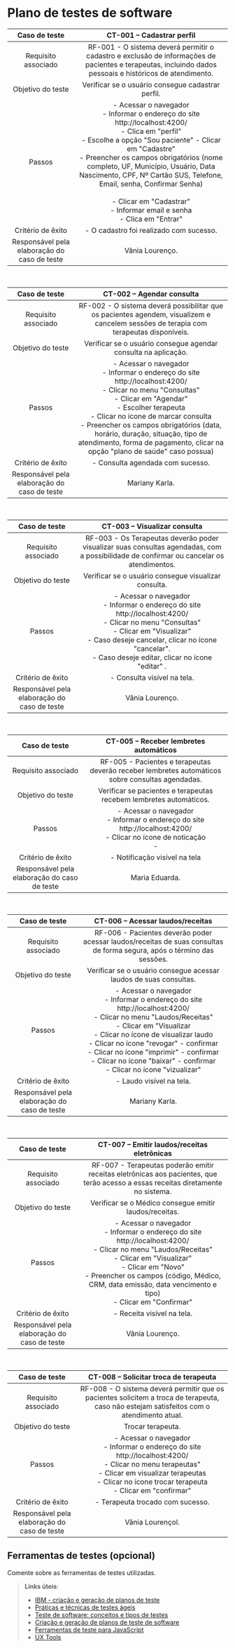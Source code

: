 # Plano de testes de software

<!-- <span style="color:red">Pré-requisitos: <a href="02-Especificacao.md"> Especificação do projeto</a></span>, <a href="04-Projeto-interface.md"> Projeto de interface</a> 

O plano de testes de software é gerado a partir da especificação do sistema e consiste em casos de teste que deverão ser executados quando a implementação estiver parcial ou totalmente pronta. Apresente os cenários de teste utilizados na realização dos testes da sua aplicação. Escolha cenários de teste que demonstrem os requisitos sendo satisfeitos.

Enumere quais cenários de testes foram selecionados para teste. Neste tópico, o grupo deve detalhar quais funcionalidades foram avaliadas, o grupo de usuários que foi escolhido para participar do teste e as ferramentas utilizadas.

Não deixe de enumerar os casos de teste de forma sequencial e garantir que o(s) requisito(s) associado(s) a cada um deles esteja(m) correto(s) — de acordo com o que foi definido na <a href="02-Especificacao.md">Especificação do projeto</a>.

Por exemplo:-->

| **Caso de teste**  | **CT-001 – Cadastrar perfil**  |
|:---: |:---: |
| Requisito associado | RF-001 - O sistema deverá permitir o cadastro e exclusão de informações de pacientes e terapeutas, incluindo dados pessoais e históricos de atendimento. |
| Objetivo do teste | Verificar se o usuário consegue cadastrar perfil. |
| Passos | - Acessar o navegador <br> - Informar o endereço do site http://localhost:4200/ <br> - Clica em "perfil" <br> - Escolhe a opção "Sou paciente" -  Clicar em "Cadastre" <br> - Preencher os campos obrigatórios (nome completo, UF, Município, Usuário, Data Nascimento, CPF, Nº Cartão SUS, Telefone, Email, senha, Confirmar Senha) <br>  <br> - Clicar em "Cadastrar" <br> - Informar email e senha <br> - Clica em "Entrar"
| Critério de êxito | - O cadastro foi realizado com sucesso. |
| Responsável pela elaboração do caso de teste | Vânia Lourenço. |

<br>

| **Caso de teste**  | **CT-002 – Agendar consulta**  |
|:---: |:---: |
| Requisito associado | RF-002 - O sistema deverá possibilitar que os pacientes agendem, visualizem e cancelem sessões de terapia com terapeutas disponíveis. |
| Objetivo do teste | Verificar se o usuário consegue agendar consulta na aplicação. |
| Passos | - Acessar o navegador <br> - Informar o endereço do site http://localhost:4200/ <br> - Clicar no menu "Consultas" <br> - Clicar em "Agendar" <br> - Escolher terapeuta <br> - Clicar no ícone de marcar consulta <br> - Preencher os campos obrigatórios (data, horário, duração, situação, tipo de atendimento, forma de pagamento, clicar na opção "plano de saúde" caso possua) |
| Critério de êxito | - Consulta agendada com sucesso. |
| Responsável pela elaboração do caso de teste | Mariany Karla. |

<br>

| **Caso de teste**  | **CT-003 – Visualizar consulta**  |
|:---: |:---: |
| Requisito associado | RF-003 - Os Terapeutas deverão poder visualizar suas consultas agendadas, com a possibilidade de confirmar ou cancelar os atendimentos. |
| Objetivo do teste | Verificar se o usuário consegue visualizar consulta. |
| Passos | - Acessar o navegador <br> - Informar o endereço do site http://localhost:4200/ <br> - Clicar no menu "Consultas" <br> - Clicar em "Visualizar" <br> - Caso deseje cancelar, clicar no ícone "cancelar". <br> - Caso deseje editar, clicar no ícone "editar" . <br> |
| Critério de êxito | - Consulta visível na tela. |
| Responsável pela elaboração do caso de teste | Vânia Lourenço. |

<br>

| **Caso de teste**  | **CT-005 –  Receber lembretes automáticos**  |
|:---: |:---: |
| Requisito associado | RF-005 - Pacientes e terapeutas deverão receber lembretes automáticos sobre consultas agendadas.|
| Objetivo do teste | Verificar se pacientes e terapeutas recebem lembretes automáticos. |
| Passos | - Acessar o navegador <br> - Informar o endereço do site http://localhost:4200/ <br> - Clicar no ícone de noticação <br> - |
| Critério de êxito | - Notificação visível na tela |
| Responsável pela elaboração do caso de teste | Maria Eduarda. |

<br>

| **Caso de teste**  | **CT-006 – Acessar laudos/receitas**  |
|:---: |:---: |
| Requisito associado | RF-006 - Pacientes deverão poder acessar laudos/receitas de suas consultas de forma segura, após o término das sessões. |
| Objetivo do teste | Verificar se o usuário consegue acessar laudos de suas consultas. |
| Passos | - Acessar o navegador <br> - Informar o endereço do site http://localhost:4200/ <br> - Clicar no menu "Laudos/Receitas" <br> - Clicar em "Visualizar <br> - Clicar no ícone de visualizar laudo <br> - Clicar no ícone "revogar" - confirmar <br> - Clicar no ícone "imprimir" - confirmar <br> - Clicar no ícone "baixar" - confirmar <br> - Clicar no ícone "vizualizar"  |
| Critério de êxito | - Laudo visível na tela. |
| Responsável pela elaboração do caso de teste | Mariany Karla. |

<br>

| **Caso de teste**  | **CT-007 – Emitir laudos/receitas eletrônicas**  |
|:---: |:---: |
| Requisito associado | RF-007 - Terapeutas poderão emitir receitas eletrônicas aos pacientes, que terão acesso a essas receitas diretamente no sistema.  |
| Objetivo do teste | Verificar se o Médico consegue emitir laudos/receitas. |
| Passos | - Acessar o navegador <br> - Informar o endereço do site http://localhost:4200/ <br> -  Clicar no menu "Laudos/Receitas" <br> - Clicar em "Visualizar" <br> - Clicar em "Novo" <br> - Preencher os campos (código, Médico, CRM, data emissão, data vencimento e tipo) <br> - Clicar em "Confirmar" |
| Critério de êxito | - Receita visível na tela. |
| Responsável pela elaboração do caso de teste | Vânia Lourenço. |

<br>

| **Caso de teste**  | **CT-008 – Solicitar troca de terapeuta**  |
|:---: |:---: |
| Requisito associado | RF-008 - O sistema deverá permitir que os pacientes solicitem a troca de terapeuta, caso não estejam satisfeitos com o atendimento atual. |
| Objetivo do teste | Trocar terapeuta. |
| Passos | - Acessar o navegador <br> - Informar o endereço do site http://localhost:4200/ <br> - Clicar no menu terapeutas" <br> - Clicar em visualizar terapeutas <br> - Clicar no ícone trocar terapeuta  <br> - Clicar em "confirmar" |
| Critério de êxito | - Terapeuta trocado com sucesso. |
| Responsável pela elaboração do caso de teste |  Vânia Lourençol. |




## Ferramentas de testes (opcional)

Comente sobre as ferramentas de testes utilizadas.
 
> **Links úteis**:
> - [IBM - criação e geração de planos de teste](https://www.ibm.com/developerworks/br/local/rational/criacao_geracao_planos_testes_software/index.html)
> - [Práticas e técnicas de testes ágeis](http://assiste.serpro.gov.br/serproagil/Apresenta/slides.pdf)
> - [Teste de software: conceitos e tipos de testes](https://blog.onedaytesting.com.br/teste-de-software/)
> - [Criação e geração de planos de teste de software](https://www.ibm.com/developerworks/br/local/rational/criacao_geracao_planos_testes_software/index.html)
> - [Ferramentas de teste para JavaScript](https://geekflare.com/javascript-unit-testing/)
> - [UX Tools](https://uxdesign.cc/ux-user-research-and-user-testing-tools-2d339d379dc7)
